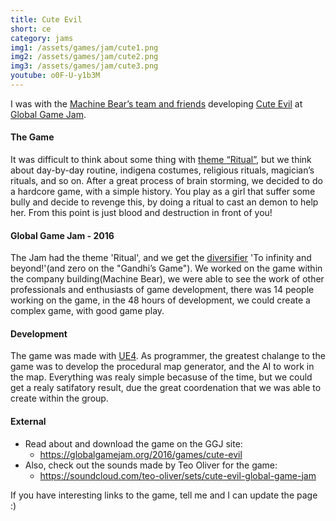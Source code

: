 ```yaml
---
title: Cute Evil
short: ce
category: jams
img1: /assets/games/jam/cute1.png
img2: /assets/games/jam/cute2.png
img3: /assets/games/jam/cute3.png
youtube: o0F-U-y1b3M
---
```


I was with the [Machine Bear’s team and friends](https://globalgamejam.org/2016/jam-sites/machine-bear-jam) developing [Cute Evil](https://globalgamejam.org/2016/games/cute-evil) at [Global Game Jam](https://globalgamejam.org/news/ggj-2016-one-month-away).

#### The Game

It was difficult to think about some thing with [theme “Ritual”](https://globalgamejam.org/news/and-ggj16-theme), but we think about day-by-day routine, indigena costumes, religious rituals, magician’s rituals, and so on. After a great process of brain storming, we decided to do a hardcore game, with a simple history. You play as a girl that suffer some bully and decide to revenge this, by doing a ritual to cast an demon to help her. From this point is just blood and destruction in front of you!

#### Global Game Jam - 2016

The Jam had the theme 'Ritual', and we get the [diversifier](https://globalgamejam.org/news/ggj16-diversifiers-are) 'To infinity and beyond!'(and zero on the "Gandhi’s Game"). We worked on the game within the company building(Machine Bear), we were able to see the work of other professionals and enthusiasts of game development, there was 14 people working on the game, in the 48 hours of development, we could create a complex game, with good game play.

#### Development

The game was made with [UE4](https://www.unrealengine.com). As programmer, the greatest chalange to the game was to develop the procedural map generator, and the AI to work in the map. Everything was realy simple becasuse of the time, but we could get a realy satifatory result, due the great coordenation that we was able to create within the group.

#### External

- Read about and download the game on the GGJ site:
	- <https://globalgamejam.org/2016/games/cute-evil>
- Also, check out the sounds made by Teo Oliver for the game:
	- <https://soundcloud.com/teo-oliver/sets/cute-evil-global-game-jam>

If you have interesting links to the game, tell me and I can update the page :)